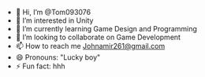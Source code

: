 - 👋 Hi, I’m @Tom093076
- 👀 I’m interested in Unity
- 🌱 I’m currently learning Game Design and Programming
- 💞️ I’m looking to collaborate on Game Development
- 📫 How to reach me Johnamir261@gmail.com
- 😄 Pronouns: "Lucky boy"
- ⚡ Fun fact: hhh

<!---
Tom093076/Tom093076 is a ✨ special ✨ repository because its `README.md` (this file) appears on your GitHub profile.
You can click the Preview link to take a look at your changes.
--->
